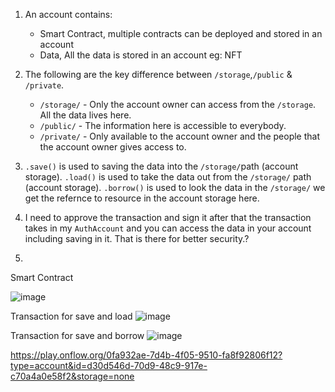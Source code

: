 1. An account contains:
    * Smart Contract, multiple contracts can be deployed and stored in an account
    * Data, All the data is stored in an account eg: NFT



2. The following are the key difference between `/storage`,`/public` & `/private`.
   * `/storage/` - Only the account owner can access from the `/storage`. All the data lives here.
   * `/public/`  - The information here is accessible to everybody.
   * `/private/` - Only available to the account owner and the people that the account owner gives access to.

3. `.save()` is used to saving the data into the `/storage/`path (account storage).
   `.load()` is used to take the data out from the `/storage/` path (account storage).
   `.borrow()` is used to look the data in the `/storage/` we get the refernce to resource in the account storage here.
   
4. I need to approve the transaction and sign it after that the transaction takes in my `AuthAccount` and you can access the data in your account including saving in it.
   That is there for better security.?

5. 
Smart Contract

![image](https://user-images.githubusercontent.com/90955843/156882296-013d7cf1-e4ac-4307-b6e7-9cfd155dd1e8.png)

Transaction for save and load
![image](https://user-images.githubusercontent.com/90955843/156882224-6b2a27b0-ae3f-4a02-95e1-69172ca4e755.png)

Transaction for save and borrow
![image](https://user-images.githubusercontent.com/90955843/156882204-7f6773fb-6348-4451-96c2-373e575c5a2f.png)

https://play.onflow.org/0fa932ae-7d4b-4f05-9510-fa8f92806f12?type=account&id=d30d546d-70d9-48c9-917e-c70a4a0e58f2&storage=none
